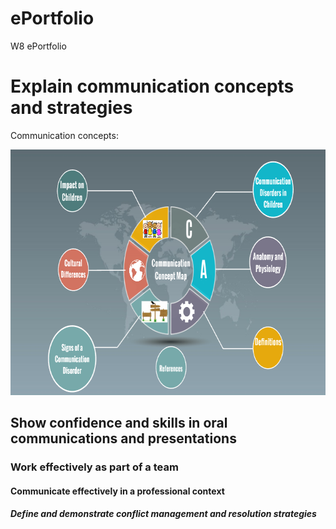 # ePortfolio
W8 ePortfolio
<!DOCTYPE html>
<html>
<head>
<body>
  <h1>Explain communication concepts and strategies</h1>
  <p>Communication concepts:</p>
  <img src="Concept map.png" alt="Communication concepts" width="700" height="393">
  <h2>Show confidence and skills in oral communications and presentations</h2>
  <h3>Work effectively as part of a team</h3>
  <h4>Communicate effectively in a professional context</h4>
  <h5>Define and demonstrate conflict management and resolution strategies</h5>
</body>
</html>
